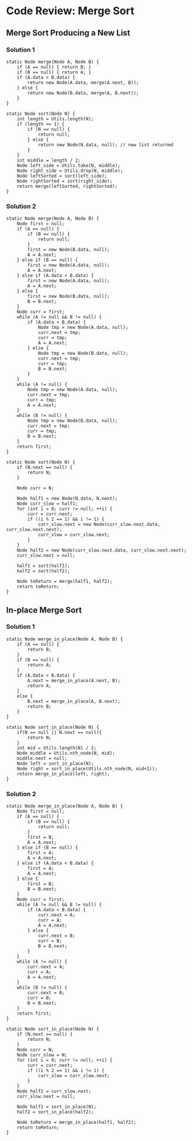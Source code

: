 # Code Review: Merge Sort

## Merge Sort Producing a New List

### Solution 1

    static Node merge(Node A, Node B) {
        if (A == null) { return B; }
        if (B == null) { return A; }
        if (A.data < B.data) {
            return new Node(A.data, merge(A.next, B));
        } else {
            return new Node(B.data, merge(A, B.next));
        }
    }

    static Node sort(Node N) {
        int length = Utils.length(N);
        if (length <= 1) {
            if (N == null) {
                return null;
            } else {
                return new Node(N.data, null); // new list returned
            }
        }
        int middle = length / 2;
        Node left_side = Utils.take(N, middle);
        Node right_side = Utils.drop(N, middle);
        Node leftSorted = sort(left_side);
        Node rightSorted = sort(right_side);
        return merge(leftSorted, rightSorted);
    }

### Solution 2

    static Node merge(Node A, Node B) {
        Node first = null;
        if (A == null) {
            if (B == null) {
                return null;
            }
            first = new Node(B.data, null);
            A = A.next;
        } else if (B == null) {
            first = new Node(A.data, null);
            A = A.next;
        } else if (A.data < B.data) {
            first = new Node(A.data, null);
            A = A.next;
        } else {
            first = new Node(B.data, null);
            B = B.next;
        }
        Node curr = first;
        while (A != null && B != null) {
            if (A.data < B.data) {
                Node tmp = new Node(A.data, null);
                curr.next = tmp;
                curr = tmp;
                A = A.next;
            } else {
                Node tmp = new Node(B.data, null);
                curr.next = tmp;
                curr = tmp;
                B = B.next;
            }
        }
        while (A != null) {
            Node tmp = new Node(A.data, null);
            curr.next = tmp;
            curr = tmp;
            A = A.next;
        }
        while (B != null) {
            Node tmp = new Node(B.data, null);
            curr.next = tmp;
            curr = tmp;
            B = B.next;
        }
        return first;
    }

    static Node sort(Node N) {
        if (N.next == null) {
            return N;
        }

        Node curr = N;

        Node half1 = new Node(N.data, N.next);
        Node curr_slow = half1;
        for (int i = 0; curr != null; ++i) {
            curr = curr.next;
            if ((i % 2 == 1) && i != 1) {
                curr_slow.next = new Node(curr_slow.next.data, curr_slow.next.next);
                curr_slow = curr_slow.next;
            }
        }
        Node half2 = new Node(curr_slow.next.data, curr_slow.next.next);
        curr_slow.next = null;

        half1 = sort(half1);
        half2 = sort(half2);

        Node toReturn = merge(half1, half2);
        return toReturn;
    }


## In-place Merge Sort

### Solution 1

    static Node merge_in_place(Node A, Node B) {
        if (A == null) {
            return B;
        }
        if (B == null) {
            return A;
        }
        if (A.data < B.data) {
            A.next = merge_in_place(A.next, B);
            return A;
        }
        else {
            B.next = merge_in_place(A, B.next);
            return B;
        }
    }

    static Node sort_in_place(Node N) {
        if(N == null || N.next == null){
            return N;
        }
        int mid = Utils.length(N) / 2;
        Node middle = Utils.nth_node(N, mid);
        middle.next = null;
        Node left = sort_in_place(N);
        Node right = sort_in_place(Utils.nth_node(N, mid+1));
        return merge_in_place(left, right);
    }

### Solution 2

    static Node merge_in_place(Node A, Node B) {
        Node first = null;
        if (A == null) {
            if (B == null) {
                return null;
            }
            first = B;
            A = A.next;
        } else if (B == null) {
            first = A;
            A = A.next;
        } else if (A.data < B.data) {
            first = A;
            A = A.next;
        } else {
            first = B;
            B = B.next;
        }
        Node curr = first;
        while (A != null && B != null) {
            if (A.data < B.data) {
                curr.next = A;
                curr = A;
                A = A.next;
            } else {
                curr.next = B;
                curr = B;
                B = B.next;
            }
        }
        while (A != null) {
            curr.next = A;
            curr = A;
            A = A.next;
        }
        while (B != null) {
            curr.next = B;
            curr = B;
            B = B.next;
        }
        return first;
    }

    static Node sort_in_place(Node N) {
        if (N.next == null) {
            return N;
        }
        Node curr = N;
        Node curr_slow = N;
        for (int i = 0; curr != null; ++i) {
            curr = curr.next;
            if ((i % 2 == 1) && i != 1) {
                curr_slow = curr_slow.next;
            }
        }
        Node half2 = curr_slow.next;
        curr_slow.next = null;

        Node half1 = sort_in_place(N);
        half2 = sort_in_place(half2);

        Node toReturn = merge_in_place(half1, half2);
        return toReturn;
    }
